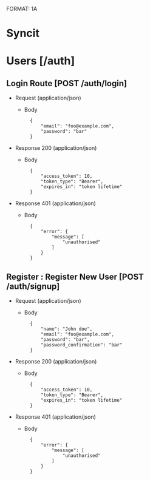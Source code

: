 FORMAT: 1A

# Syncit

# Users [/auth]

## Login Route [POST /auth/login]


+ Request (application/json)
    + Body

            {
                "email": "foo@example.com",
                "password": "bar"
            }

+ Response 200 (application/json)
    + Body

            {
                "access_token": 10,
                "token_type": "Bearer",
                "expires_in": "token lifetime"
            }

+ Response 401 (application/json)
    + Body

            {
                "error": {
                    "message": [
                        "unauthorised"
                    ]
                }
            }

## Register : Register New User [POST /auth/signup]


+ Request (application/json)
    + Body

            {
                "name": "John doe",
                "email": "foo@example.com",
                "password": "bar",
                "password_confirmation": "bar"
            }

+ Response 200 (application/json)
    + Body

            {
                "access_token": 10,
                "token_type": "Bearer",
                "expires_in": "token lifetime"
            }

+ Response 401 (application/json)
    + Body

            {
                "error": {
                    "message": [
                        "unauthorised"
                    ]
                }
            }